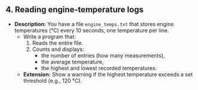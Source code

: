 
## 4. Reading engine‑temperature logs

- **Description:** You have a file `engine_temps.txt` that stores engine temperatures (°C) every 10 seconds, one temperature per line.
  - Write a program that:
    1. Reads the entire file.
    2. Counts and displays:
       - the number of entries (how many measurements),
       - the average temperature,
       - the highest and lowest recorded temperatures.
  - **Extension:** Show a warning if the highest temperature exceeds a set threshold (e.g., 120 °C).
